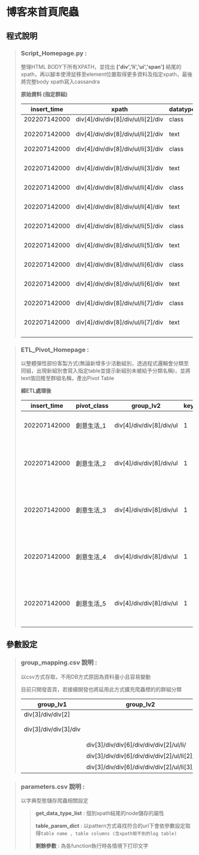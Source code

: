 # 博客來首頁爬蟲
## 程式說明 
>### Script_Homepage.py :
> 整理HTML BODY下所有XPATH，並找出 __['div','li','ui','span']__ 結尾的xpath，再以腳本使滑鼠移至element位置取得更多資料及指定xpath，最後將完整body xpath寫入cassandra
>
> __原始資料 (指定群組)__
>
> |insert_time |xpath |datatype                |group_lv1|group_lv2                                                 |sub_xpath|value    |
> |------------|------|------------------------|---------|----------------------------------------------------------|---------|---------|
> |202207142000|div[4]/div/div[8]/div/ul/li[2]/div|class                   |div[4]/div/div[8]/div|div[4]/div/div[8]/div/ul                                  |/li[2]/div|         |
> |202207142000|div[4]/div/div[8]/div/ul/li[2]/div|text                    |div[4]/div/div[8]/div|div[4]/div/div[8]/div/ul                                  |/li[2]/div|正官庄      |
> |202207142000|div[4]/div/div[8]/div/ul/li[3]/div|class                   |div[4]/div/div[8]/div|div[4]/div/div[8]/div/ul                                  |/li[3]/div|         |
> |202207142000|div[4]/div/div[8]/div/ul/li[3]/div|text                    |div[4]/div/div[8]/div|div[4]/div/div[8]/div/ul                                  |/li[3]/div|毛孩放暑假    |
> |202207142000|div[4]/div/div[8]/div/ul/li[4]/div|class                   |div[4]/div/div[8]/div|div[4]/div/div[8]/div/ul                                  |/li[4]/div|         |
> |202207142000|div[4]/div/div[8]/div/ul/li[4]/div|text                    |div[4]/div/div[8]/div|div[4]/div/div[8]/div/ul                                  |/li[4]/div|夏季動漫展    |
> |202207142000|div[4]/div/div[8]/div/ul/li[5]/div|class                   |div[4]/div/div[8]/div|div[4]/div/div[8]/div/ul                                  |/li[5]/div|         |
> |202207142000|div[4]/div/div[8]/div/ul/li[5]/div|text                    |div[4]/div/div[8]/div|div[4]/div/div[8]/div/ul                                  |/li[5]/div|夏酒菜特輯    |
> |202207142000|div[4]/div/div[8]/div/ul/li[6]/div|class                   |div[4]/div/div[8]/div|div[4]/div/div[8]/div/ul                                  |/li[6]/div|         |
> |202207142000|div[4]/div/div[8]/div/ul/li[6]/div|text                    |div[4]/div/div[8]/div|div[4]/div/div[8]/div/ul                                  |/li[6]/div|貓奇幻樂園    |
> |202207142000|div[4]/div/div[8]/div/ul/li[7]/div|class                   |div[4]/div/div[8]/div|div[4]/div/div[8]/div/ul                                  |/li[7]/div|         |
> |202207142000|div[4]/div/div[8]/div/ul/li[7]/div|text                    |div[4]/div/div[8]/div|div[4]/div/div[8]/div/ul                                  |/li[7]/div|字我訂造展    |


> ### ETL_Pivot_Homepage :
> 以整體彈性部份客製方式(無論新增多少活動組別，透過程式邏輯會分類至同組，出現新組別會寫入指定table並提示新組別未被給予分類名稱)，並將text值回推至群組名稱，產出Pivot Table
>
> __經ETL處理後__
>
> |insert_time |pivot_class|group_lv2               |key_pg2|href                                                      |text   |url      |
> |------------|-----------|------------------------|-------|----------------------------------------------------------|-------|---------|
> |202207142000|創意生活_1     |div[4]/div/div[8]/div/ul|1      |https://activity.books.com.tw/crosscat/show/A00000052250&#124;&#124;|正官庄&#124;&#124;  |home_page|
> |202207142000|創意生活_2     |div[4]/div/div[8]/div/ul|1      |https://activity.books.com.tw/crosscat/show/A00000051945&#124;&#124;|毛孩放暑假&#124;&#124;|home_page|
> |202207142000|創意生活_3     |div[4]/div/div[8]/div/ul|1      |https://activity.books.com.tw/crosscat/show/A00000052056&#124;&#124;|夏季動漫展&#124;&#124;|home_page|
> |202207142000|創意生活_4     |div[4]/div/div[8]/div/ul|1      |https://activity.books.com.tw/crosscat/show/A00000051361&#124;&#124;|夏酒菜特輯&#124;&#124;|home_page|
> |202207142000|創意生活_5     |div[4]/div/div[8]/div/ul|1      |https://activity.books.com.tw/crosscat/show/A00000051655&#124;&#124;|貓奇幻樂園&#124;&#124;|home_page|

## 參數設定
> ### group_mapping.csv 說明 :
> 以csv方式存取，不用DB方式原因為資料量小且容易變動
>
> 目前只開發首頁，若接續開發也將延用此方式擴充爬蟲標的的群組分類
>
>|group_lv1            |group_lv2                                 |class_name|
>|---------------------|------------------------------------------|----------|
>|div[3]/div/div[2]    |                                          |Banner_1  |
>|div[3]/div/div[3]/div|                                          |活動_摺疊_最上方 |
>|                     |div[3]/div/div[6]/div/div/div[2]/ul/li/   |全站分類_1    |
>|                     |div[3]/div/div[6]/div/div/div[2]/ul/li[2]/|全站分類_2    |
>|                     |div[3]/div/div[6]/div/div/div[2]/ul/li[3]/|全站分類_3    |
>

> ### parameters.csv 說明 :
>
> 以字典型態儲存爬蟲相關設定
> 
>> __get_data_type_list__ : 個別xpath結尾的node儲存的屬性
>>
>> __table_param_dict__ : 以pattern方式尋找符合的url下會依參數設定取得`table name , table columns (含xpath取不到的log table)`
>>
>> __剩餘參數__ : 為各function執行時各情境下打印文字
